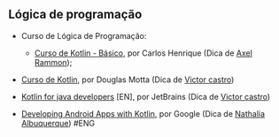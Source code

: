 ## Lógica de programação

- Curso de Lógica de Programação:
    - [Curso de Kotlin - Básico](https://www.youtube.com/watch?v=Kd3msE3lMuc&list=PLlGFv5gh9fBIJ8SEaQ_AKon-uenAlUbjE), por Carlos Henrique (Dica de [Axel Rammon](https://www.twitter.com/axel_rammon));

- [Curso de Kotlin](https://www.youtube.com/watch?v=U1bxClvmERM&list=PLPs3nlHFeKTr-aDDvUxU971rPSVTyQ6Bn), por Douglas Motta (Dica de [Victor castro](https://github.com/KastroWalker))

- [Kotlin for java developers](https://pt.coursera.org/learn/kotlin-for-java-developers) [EN], por JetBrains (Dica de [Victor castro](https://github.com/KastroWalker))

- [Developing Android Apps with Kotlin](https://www.udacity.com/course/developing-android-apps-with-kotlin--ud9012), por Google (Dica de [Nathalia Albuquerque](https://github.com/nathhia)) #ENG